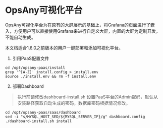 # OpsAny可视化平台

OpsAny可视化平台为在原有的大屏展示的基础上，将Grafana的页面进行了嵌入，方便用户可以直接使用Grafana来进行自定义大屏，内置的大屏为定制开发，不能自动生成。

本文档适合1.6.0之前版本的用户一键部署和添加可视化平台。

1. 引用PaaS配置文件

```
cd /opt/opsany-paas/install
grep '^[A-Z]' install.config > install.env
source ./install.env && rm -f install.env
```

2. 部署Dashboard

> 执行前请修改dashboard-install.sh 设置PaaS平台的Admin密码，默认从安装路径获取自动生成的密码，数据库密码根据情况修改。

```
cd /opt/opsany-paas/saas/dashboard
sed -i "s/MYSQL_HOST_SED/${MYSQL_SERVER_IP}/g" dashboard.config
./dashboard-install.sh install
```

